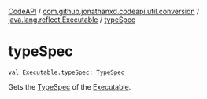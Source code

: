 [CodeAPI](../../index.md) / [com.github.jonathanxd.codeapi.util.conversion](../index.md) / [java.lang.reflect.Executable](index.md) / [typeSpec](.)

# typeSpec

`val `[`Executable`](http://docs.oracle.com/javase/6/docs/api/java/lang/reflect/Executable.html)`.typeSpec: `[`TypeSpec`](../../com.github.jonathanxd.codeapi.base/-type-spec/index.md)

Gets the [TypeSpec](../../com.github.jonathanxd.codeapi.base/-type-spec/index.md) of the [Executable](http://docs.oracle.com/javase/6/docs/api/java/lang/reflect/Executable.html).

